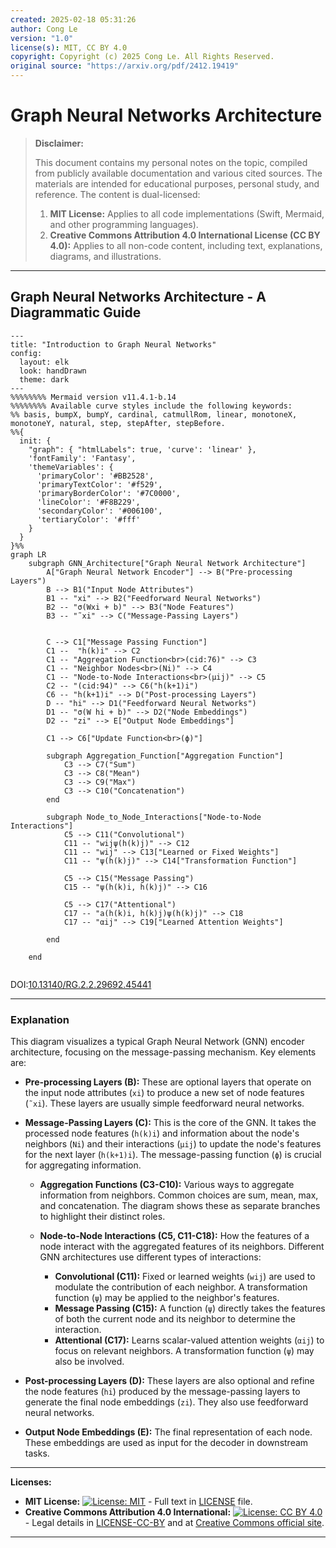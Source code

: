```yaml
---
created: 2025-02-18 05:31:26
author: Cong Le
version: "1.0"
license(s): MIT, CC BY 4.0
copyright: Copyright (c) 2025 Cong Le. All Rights Reserved.
original source: "https://arxiv.org/pdf/2412.19419"
---
```



# Graph Neural Networks Architecture
> **Disclaimer:**
>
> This document contains my personal notes on the topic,
> compiled from publicly available documentation and various cited sources.
> The materials are intended for educational purposes, personal study, and reference.
> The content is dual-licensed:
> 1. **MIT License:** Applies to all code implementations (Swift, Mermaid, and other programming languages).
> 2. **Creative Commons Attribution 4.0 International License (CC BY 4.0):** Applies to all non-code content, including text, explanations, diagrams, and illustrations.
---


## Graph Neural Networks Architecture - A Diagrammatic Guide 



```mermaid
---
title: "Introduction to Graph Neural Networks"
config:
  layout: elk
  look: handDrawn
  theme: dark
---
%%%%%%%% Mermaid version v11.4.1-b.14
%%%%%%%% Available curve styles include the following keywords:
%% basis, bumpX, bumpY, cardinal, catmullRom, linear, monotoneX, monotoneY, natural, step, stepAfter, stepBefore.
%%{
  init: {
    "graph": { "htmlLabels": true, 'curve': 'linear' },
    'fontFamily': 'Fantasy',
    'themeVariables': {
      'primaryColor': '#BB2528',
      'primaryTextColor': '#f529',
      'primaryBorderColor': '#7C0000',
      'lineColor': '#F8B229',
      'secondaryColor': '#006100',
      'tertiaryColor': '#fff'
    }
  }
}%%
graph LR
    subgraph GNN_Architecture["Graph Neural Network Architecture"]
        A["Graph Neural Network Encoder"] --> B("Pre-processing Layers")
        B --> B1("Input Node Attributes")
        B1 -- "xi" --> B2("Feedforward Neural Networks")
        B2 -- "σ(Wxi + b)" --> B3("Node Features")
        B3 -- "˜xi" --> C("Message-Passing Layers")


        C --> C1["Message Passing Function"]
        C1 --  "h(k)i" --> C2
        C1 -- "Aggregation Function<br>(cid:76)" --> C3
        C1 -- "Neighbor Nodes<br>(Ni)" --> C4
        C1 -- "Node-to-Node Interactions<br>(µij)" --> C5
        C2 -- "(cid:94)" --> C6("h(k+1)i")
        C6 -- "h(k+1)i" --> D("Post-processing Layers")
        D -- "hi" --> D1("Feedforward Neural Networks")
        D1 -- "σ(W hi + b)" --> D2("Node Embeddings")
        D2 -- "zi" --> E["Output Node Embeddings"]
        
        C1 --> C6["Update Function<br>(ϕ)"]
    
        subgraph Aggregation_Function["Aggregation Function"]
            C3 --> C7("Sum")
            C3 --> C8("Mean")
            C3 --> C9("Max")
            C3 --> C10("Concatenation")
        end
        
        subgraph Node_to_Node_Interactions["Node-to-Node Interactions"]
            C5 --> C11("Convolutional")
            C11 -- "wijψ(h(k)j)" --> C12
            C11 -- "wij" --> C13["Learned or Fixed Weights"]
            C11 -- "ψ(h(k)j)" --> C14["Transformation Function"]
            
            C5 --> C15("Message Passing")
            C15 -- "ψ(h(k)i, h(k)j)" --> C16
            
            C5 --> C17("Attentional")
            C17 -- "a(h(k)i, h(k)j)ψ(h(k)j)" --> C18
            C17 -- "αij" --> C19["Learned Attention Weights"]

        end

    end
    
```

DOI:[10.13140/RG.2.2.29692.45441](http://dx.doi.org/10.13140/RG.2.2.29692.45441)


----


### Explanation

This diagram visualizes a typical Graph Neural Network (GNN) encoder architecture, focusing on the message-passing mechanism.  Key elements are:

* **Pre-processing Layers (B):**  These are optional layers that operate on the input node attributes (`xi`) to produce a new set of node features (`˜xi`).  These layers are usually simple feedforward neural networks.

* **Message-Passing Layers (C):**  This is the core of the GNN.  It takes the processed node features (`h(k)i`) and information about the node's neighbors (`Ni`) and their interactions (`µij`) to update the node's features for the next layer (`h(k+1)i`).  The message-passing function (`ϕ`) is crucial for aggregating information.

    * **Aggregation Functions (C3-C10):**  Various ways to aggregate information from neighbors.  Common choices are sum, mean, max, and concatenation.  The diagram shows these as separate branches to highlight their distinct roles.

    * **Node-to-Node Interactions (C5, C11-C18):** How the features of a node interact with the aggregated features of its neighbors.  Different GNN architectures use different types of interactions:
        * **Convolutional (C11):**  Fixed or learned weights (`wij`) are used to modulate the contribution of each neighbor. A transformation function (`ψ`) may be applied to the neighbor's features.
        * **Message Passing (C15):**  A function (`ψ`) directly takes the features of both the current node and its neighbor to determine the interaction.
        * **Attentional (C17):** Learns scalar-valued attention weights (`αij`) to focus on relevant neighbors.  A transformation function (`ψ`) may also be involved.

* **Post-processing Layers (D):**  These layers are also optional and refine the node features (`hi`) produced by the message-passing layers to generate the final node embeddings (`zi`).  They also use feedforward neural networks.

* **Output Node Embeddings (E):** The final representation of each node. These embeddings are used as input for the decoder in downstream tasks.



---
**Licenses:**

- **MIT License:**  [![License: MIT](https://img.shields.io/badge/License-MIT-yellow.svg)](LICENSE) - Full text in [LICENSE](LICENSE) file.
- **Creative Commons Attribution 4.0 International:** [![License: CC BY 4.0](https://licensebuttons.net/l/by/4.0/88x31.png)](LICENSE-CC-BY) - Legal details in [LICENSE-CC-BY](LICENSE-CC-BY) and at [Creative Commons official site](http://creativecommons.org/licenses/by/4.0/).

---